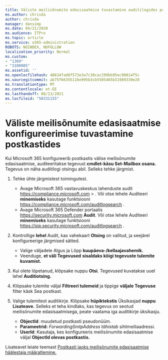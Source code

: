 ```yaml
---
title: Väliste meilisõnumite edasisaatmise tuvastamine auditilogides postkastides
ms.author: chrisda
author: chrisda
manager: dansimp
ms.date: 04/21/2020
ms.audience: ITPro
ms.topic: article
ms.service: o365-administration
ROBOTS: NOINDEX, NOFOLLOW
localization_priority: Normal
ms.custom:
- "1369"
- "3100005"
ms.assetid: ''
ms.openlocfilehash: 48634fad8f573e3a7c38cac299bb95ec90814f5c
ms.sourcegitcommit: ab75f66355116e995b3cb5505465b31989339e28
ms.translationtype: MT
ms.contentlocale: et-EE
ms.lasthandoff: 08/13/2021
ms.locfileid: "58331155"
---
```

# <a name="identify-when-external-email-forwarding-is-configured-on-mailboxes"></a>Väliste meilisõnumite edasisaatmise konfigureerimise tuvastamine postkastides

Kui Microsoft 365 konfigureerib postkastis välise meilisõnumite edasisaatmise, auditeeritakse tegevust **cmdlet-käsu Set-Mailbox osana.** Tegevus on näha auditilogi otsingu abil. Selleks tehke järgmist.

1. Tehke ühte järgmistest toimingutest.
   - Avage Microsoft 365 vastavuskeskus lahenduste audit <https://compliance.microsoft.com>  \> . Või otse lehele Auditeeri **minemiseks** kasutage funktsiooni <https://compliance.microsoft.com/auditlogsearch> .
   - Avage Microsoft 365 Defender portaalis <https://security.microsoft.com> **Audit**. Või otse lehele Auditeeri **minemiseks** kasutage funktsiooni <https://sip.security.microsoft.com/auditlogsearch> .

2. Kontrollige **lehel** Audit, kas vahekaart **Otsing** on valitud, ja seejärel konfigureerige järgmised sätted.
   - Valige väljadele Algus ja Lõpp **kuupäeva-/kellaajavahemik.** 
   - Veenduge, **et väli Tegevused** **sisaldaks kõigi tegevuste tulemite kuvamist.**

3. Kui olete lõpetanud, klõpsake nuppu **Otsi**. Tegevused kuvatakse uuel lehel **Auditiotsing.**

4. Klõpsake tulemite väljal **Filtreeri tulemeid** ja tippige **väljale Tegevuse** filter käsk Sea postkast.

5. Valige tulemitest auditikirje. Klõpsake **hüpiktekstis** Üksikasjad **nuppu Lisateave.** Selleks et teha kindlaks, kas tegevus on seotud meilisõnumite edasisaatmisega, peate vaatama iga auditikirje üksikasju.

   - **ObjectId**: muudetud postkasti pseudonüüm.
   - **Parameetrid:** _ForwardingSmtpAddress tähistab_ sihtmeiliaadressi.
   - **UserId**: Kasutaja, kes konfigureeris meilisõnumite edasisaatmise väljal **ObjectId olevas postkastis.**

Lisateavet leiate teemast [Postkasti jaoks meilisõnumite edasisaatmise häälestaja määratlemine.](https://docs.microsoft.com/microsoft-365/compliance/auditing-troubleshooting-scenarios#determine-who-set-up-email-forwarding-for-a-mailbox)

